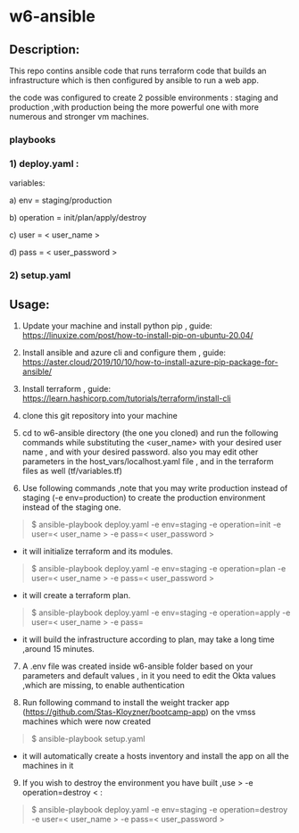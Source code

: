 # w6-ansible

## Description:
This repo contins ansible code that runs terraform code that builds an infrastructure which is then configured by ansible to run a web app.

the code was configured to create 2 possible environments : staging and production ,with production being the more powerful one with more numerous and stronger vm machines.

### playbooks

### 1) deploy.yaml : 

variables:

a) env = staging/production

b) operation = init/plan/apply/destroy

c) user = < user_name >

d) pass = < user_password >

### 2) setup.yaml

## Usage: 
1) Update your machine and install python pip , guide: https://linuxize.com/post/how-to-install-pip-on-ubuntu-20.04/

2) Install ansible and azure cli and configure them , guide: https://aster.cloud/2019/10/10/how-to-install-azure-pip-package-for-ansible/

3) Install terraform , guide: https://learn.hashicorp.com/tutorials/terraform/install-cli

4) clone this git repository into your machine

5) cd to w6-ansible directory (the one you cloned) and run the following commands while substituting the <user_name> with your desired user name , and <password> with your desired password.
also you may edit other parameters in the host_vars/localhost.yaml file , and in the terraform files as well (tf/variables.tf)
 
6) Use following commands ,note that you may write production instead of staging (-e env=production) to create the production environment instead of the staging one.
 
> $ ansible-playbook deploy.yaml -e env=staging -e operation=init -e user=< user_name > -e pass=< user_password >
 
- it will initialize terraform and its modules.

> $ ansible-playbook deploy.yaml -e env=staging -e operation=plan -e user=< user_name > -e pass=< user_password >
 
- it will create a terraform plan.

> $ ansible-playbook deploy.yaml -e env=staging -e operation=apply -e user=< user_name > -e pass=<password>
 
- it will build the infrastructure according to plan, may take a long time ,around 15 minutes.

7) A .env file was created inside w6-ansible folder based on your parameters and default values , in it you need to edit the Okta values ,which are missing, to enable authentication

8) Run following command to install the weight tracker app (https://github.com/Stas-Kloyzner/bootcamp-app) on the vmss machines which were now created
 
> $ ansible-playbook setup.yaml 
 
- it will automatically create a hosts inventory and install the app on all the machines in it

9) If you wish to destroy the environment you have built ,use  > -e operation=destroy < :
 
> $ ansible-playbook deploy.yaml -e env=staging -e operation=destroy -e user=< user_name > -e pass=< user_password >

